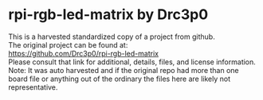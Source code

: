 
# rpi-rgb-led-matrix by Drc3p0  
This is a harvested standardized copy of a project from github.  
The original project can be found at:  
https://github.com/Drc3p0/rpi-rgb-led-matrix  
Please consult that link for additional, details, files, and license information.  
Note: It was auto harvested and if the original repo had more than one board file or anything out of the ordinary the files here are likely not representative.  
    